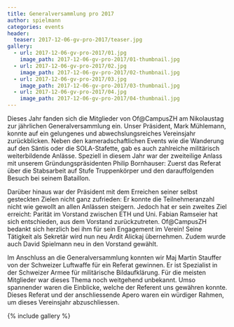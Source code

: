 ```yaml
---
title: Generalversammlung pro 2017
author: spielmann
categories: events
header:
  teaser: 2017-12-06-gv-pro-2017/teaser.jpg
gallery:
  - url: 2017-12-06-gv-pro-2017/01.jpg
    image_path: 2017-12-06-gv-pro-2017/01-thumbnail.jpg
  - url: 2017-12-06-gv-pro-2017/02.jpg
    image_path: 2017-12-06-gv-pro-2017/02-thumbnail.jpg
  - url: 2017-12-06-gv-pro-2017/03.jpg
    image_path: 2017-12-06-gv-pro-2017/03-thumbnail.jpg
  - url: 2017-12-06-gv-pro-2017/04.jpg
    image_path: 2017-12-06-gv-pro-2017/04-thumbnail.jpg
---
```


Dieses Jahr fanden sich die Mitglieder von Of@CampusZH am Nikolaustag zur j&auml;hrlichen
Generalversammlung ein. Unser Pr&auml;sident, Mark M&uuml;hlemann, konnte auf ein gelungenes
und abwechslungsreiches Vereinsjahr zur&uuml;ckblicken. Neben den kameradschaftlichen Events
wie die Wanderung auf den S&auml;ntis oder die SOLA-Stafette, gab es auch zahlreiche
milit&auml;risch weiterbildende Anl&auml;sse. Speziell in diesem Jahr war der zweiteilige
Anlass mit unserem Gr&uuml;ndungspr&auml;sidenten Philip Bornhauser: Zuerst das Referat
&uuml;ber die Stabsarbeit auf Stufe Truppenk&ouml;rper und den darauffolgenden Besuch bei
seinem Bataillon. 

Dar&uuml;ber hinaus war der Pr&auml;sident mit dem Erreichen seiner selbst gesteckten
Zielen nicht ganz zufrieden: Er konnte die Teilnehmeranzahl nicht wie gewollt an allen
Anl&auml;ssen steigern. Jedoch hat er sein zweites Ziel erreicht: Parit&auml;t im Vorstand
zwischen ETH und Uni. Fabian Ramseier hat sich entschieden, aus dem Vorstand
zur&uuml;ckzutreten. Of@CampusZH bedankt sich herzlich bei ihm f&uuml;r sein Engagement im
Verein! Seine T&auml;tigkeit als Sekret&auml;r wird nun neu Ardit Alickaj &uuml;bernehmen.
Zudem wurde auch David Spielmann neu in den Vorstand gew&auml;hlt. 

Im Anschluss an die Generalversammlung konnten wir Maj Martin Stauffer von der Schweizer
Luftwaffe f&uuml;r ein Referat gewinnen. Er ist Spezialist in der Schweizer Armee
f&uuml;r milit&auml;rische Bildaufkl&auml;rung. F&uuml;r die meisten Mitglieder war
dieses Thema noch weitgehend unbekannt. Umso spannender waren die Einblicke, welche der
Referent uns gew&auml;hren konnte. Dieses Referat und der anschliessende Apero waren ein
w&uuml;rdiger Rahmen, um dieses Vereinsjahr abzuschliessen.

{% include gallery %}
